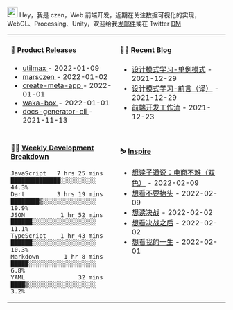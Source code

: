 
<img src="https://github.com/marsczen/marsczen/blob/master/octocat.gif" alt="hey" width="24"> Hey，我是 czen，Web 前端开发，近期在关注数据可视化的实现，WebGL、Processing、Unity，欢迎给我[发邮件](mailto:pealstyle@gmail.com)或在 Twitter [DM](https://twitter.com/ac_czen)

<table width="800px">
<tr>
<td valign="top" width="50%">

#### 🌾 <a href="https://github.com/marsczen/marsczen/blob/master/releases.md" target="_blank">Product Releases</a>

<!-- recent_releases starts -->
* <a href='https://github.com/marsczen/utilmax/releases/tag/v1.0.9' target='_blank'>utilmax </a> - 2022-01-09
* <a href='https://github.com/marsczen/marsczen/releases/tag/v0.0.1' target='_blank'>marsczen </a> - 2022-01-02
* <a href='https://github.com/marsczen/create-meta-app/releases/tag/v0.0.4' target='_blank'>create-meta-app </a> - 2022-01-01
* <a href='https://github.com/marsczen/waka-box/releases/tag/v3.0.1' target='_blank'>waka-box </a> - 2022-01-01
* <a href='https://github.com/marsczen/docs-generator-cli/releases/tag/v0.1.0' target='_blank'>docs-generator-cli </a> - 2021-11-13
<!-- recent_releases ends -->

</td>
<td valign="top" width="50%">

#### 🧗‍♂️ <a href="https://github.com/marsczen/blog/issues" target="_blank">Recent Blog</a>

<!-- blog starts -->
* <a href='https://www.github.com/marsczen/blog/issues/3' target='_blank'>设计模式学习-单例模式</a> - 2021-12-29
* <a href='https://www.github.com/marsczen/blog/issues/2' target='_blank'>设计模式学习-前言（译）</a> - 2021-12-29
* <a href='https://www.github.com/marsczen/blog/issues/1' target='_blank'>前端开发工作流</a> - 2021-12-23
<!-- blog ends -->

</td>
</tr>
<tr>
<td valign="top" width="50%">

#### 🤹‍♀️ <a href="https://gist.github.com/marsczen/0c39a3e7b4a372c6cff4a8714271308c" target="_blank">Weekly Development Breakdown</a>

<!-- code_time starts -->

```text
JavaScript   7 hrs 25 mins  ██████████████░░░░░░░░░░  44.3%
Dart         3 hrs 19 mins  ████████▒░░░░░░░░░░░░░░░  19.9%
JSON          1 hr 52 mins  ██████░░░░░░░░░░░░░░░░░░  11.1%
TypeScript    1 hr 43 mins  ██████░░░░░░░░░░░░░░░░░░  10.3%
Markdown       1 hr 8 mins  █████░░░░░░░░░░░░░░░░░░░   6.8%
YAML               32 mins  ████▒░░░░░░░░░░░░░░░░░░░   3.2%
```

<!-- code_time ends -->

</td>
<td valign="top" width="50%">

#### ⛷️ <a href="https://www.douban.com/people/yushangyuzui/" target="_blank">Inspire</a>

<!-- douban starts -->
* <a href='https://book.douban.com/subject/25901583/' target='_blank'>想读子道说：电商不难（双色）</a> - 2022-02-09
* <a href='http://movie.douban.com/subject/34884712/' target='_blank'>想看不要抬头</a> - 2022-02-09
* <a href='https://book.douban.com/subject/2235414/' target='_blank'>想读决战</a> - 2022-02-02
* <a href='http://movie.douban.com/subject/1980790/' target='_blank'>想看决战之后</a> - 2022-02-02
* <a href='http://movie.douban.com/subject/34849192/' target='_blank'>想看我的一生</a> - 2022-02-01
<!-- douban ends -->

</td>
  </tr>
  </table>
